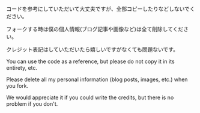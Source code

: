 コードを参考にしていただいて大丈夫ですが、全部コピーしたりなどしないでください。

フォークする時は僕の個人情報(ブログ記事や画像など)は全て削除してください。

クレジット表記はしていただいたら嬉しいですがなくても問題ないです。

You can use the code as a reference, but please do not copy it in its entirety, etc.

Please delete all my personal information (blog posts, images, etc.) when you fork.

We would appreciate it if you could write the credits, but there is no problem if you don't.
